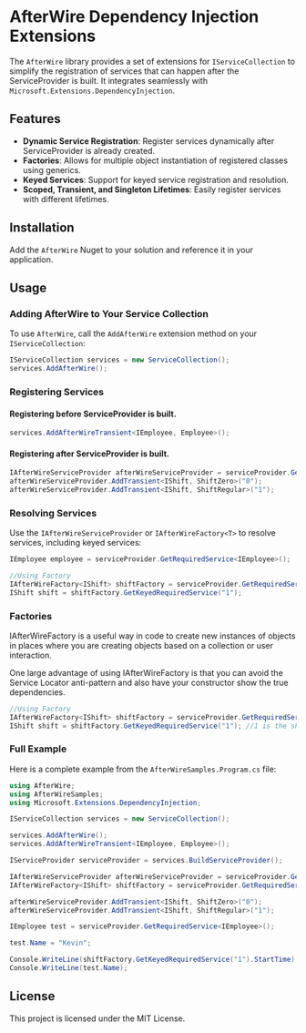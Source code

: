 # AfterWire Dependency Injection Extensions

The `AfterWire` library provides a set of extensions for `IServiceCollection` to simplify the registration of services that can happen after the ServiceProvider is built. It integrates seamlessly with `Microsoft.Extensions.DependencyInjection`.

## Features

- **Dynamic Service Registration**: Register services dynamically after ServiceProvider is already created.
- **Factories**: Allows for multiple object instantiation of registered classes using generics.  
- **Keyed Services**: Support for keyed service registration and resolution.
- **Scoped, Transient, and Singleton Lifetimes**: Easily register services with different lifetimes.

## Installation

Add the `AfterWire` Nuget to your solution and reference it in your application.

## Usage

### Adding AfterWire to Your Service Collection

To use `AfterWire`, call the `AddAfterWire` extension method on your `IServiceCollection`:

```csharp
IServiceCollection services = new ServiceCollection();
services.AddAfterWire();
```

### Registering Services 


#### Registering before ServiceProvider is built.

```csharp
services.AddAfterWireTransient<IEmployee, Employee>();
```

#### Registering after ServiceProvider is built.

```csharp
IAfterWireServiceProvider afterWireServiceProvider = serviceProvider.GetRequiredService<IAfterWireServiceProvider>();
afterWireServiceProvider.AddTransient<IShift, ShiftZero>("0");
afterWireServiceProvider.AddTransient<IShift, ShiftRegular>("1");
```

### Resolving Services

Use the `IAfterWireServiceProvider` or `IAfterWireFactory<T>` to resolve services, including keyed services:

```csharp
IEmployee employee = serviceProvider.GetRequiredService<IEmployee>();

//Using Factory
IAfterWireFactory<IShift> shiftFactory = serviceProvider.GetRequiredService<IAfterWireFactory<IShift>>();
IShift shift = shiftFactory.GetKeyedRequiredService("1");
```

### Factories

IAfterWireFactory is a useful way in code to create new instances of objects in places where you are creating objects based on a collection or user interaction.  

One large advantage of using IAfterWireFactory<T> is that you can avoid the Service Locator anti-pattern and also have your constructor show the true dependencies.


```csharp
//Using Factory
IAfterWireFactory<IShift> shiftFactory = serviceProvider.GetRequiredService<IAfterWireFactory<IShift>>();
IShift shift = shiftFactory.GetKeyedRequiredService("1"); //1 is the shift.  This could be something entered in by the user
```

### Full Example

Here is a complete example from the `AfterWireSamples.Program.cs` file:

```csharp
using AfterWire;
using AfterWireSamples;
using Microsoft.Extensions.DependencyInjection;

IServiceCollection services = new ServiceCollection();

services.AddAfterWire();
services.AddAfterWireTransient<IEmployee, Employee>();

IServiceProvider serviceProvider = services.BuildServiceProvider();

IAfterWireServiceProvider afterWireServiceProvider = serviceProvider.GetRequiredService<IAfterWireServiceProvider>();
IAfterWireFactory<IShift> shiftFactory = serviceProvider.GetRequiredService<IAfterWireFactory<IShift>>();

afterWireServiceProvider.AddTransient<IShift, ShiftZero>("0");
afterWireServiceProvider.AddTransient<IShift, ShiftRegular>("1");

IEmployee test = serviceProvider.GetRequiredService<IEmployee>();

test.Name = "Kevin";

Console.WriteLine(shiftFactory.GetKeyedRequiredService("1").StartTime);
Console.WriteLine(test.Name);
```

## License

This project is licensed under the MIT License.  